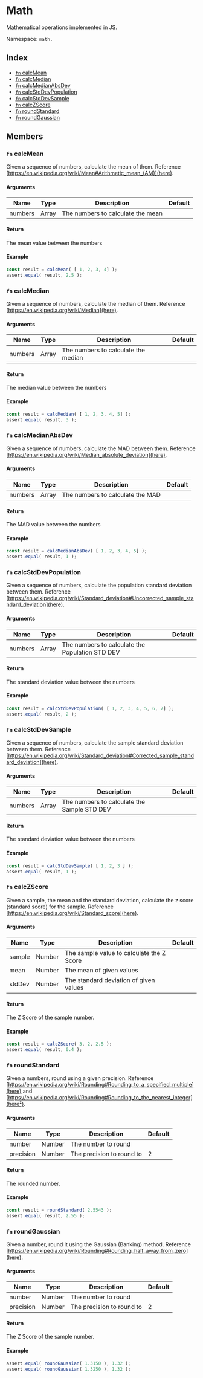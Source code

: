 # Math

Mathematical operations implemented in JS.

Namespace: `math.`

## Index
- [`fn` calcMean](#fn-calcmean)
- [`fn` calcMedian](#fn-calcmedian)
- [`fn` calcMedianAbsDev](#fn-calcmedianabsdev)
- [`fn` calcStdDevPopulation](#fn-calcstddevpopulation)
- [`fn` calcStdDevSample](#fn-calcstddevsample)
- [`fn` calcZScore](#fn-calczscore)
- [`fn` roundStandard](#fn-roundstandard)
- [`fn` roundGaussian](#fn-roundgaussian)

## Members

### `fn` calcMean

Given a sequence of numbers, calculate the mean of them. Reference [https://en.wikipedia.org/wiki/Mean#Arithmetic_mean_(AM)](here).

#### Arguments

|Name|Type|Description|Default|
|---|---|---|---|
|numbers|Array<Number>|The numbers to calculate the mean||

#### Return

The mean value between the numbers

#### Example

```js
const result = calcMean( [ 1, 2, 3, 4] );
assert.equal( result, 2.5 );
```

### `fn` calcMedian

Given a sequence of numbers, calculate the median of them. Reference [https://en.wikipedia.org/wiki/Median](here).

#### Arguments

|Name|Type|Description|Default|
|---|---|---|---|
|numbers|Array<Number>|The numbers to calculate the median||

#### Return

The median value between the numbers

#### Example

```js
const result = calcMedian( [ 1, 2, 3, 4, 5] );
assert.equal( result, 3 );
```

### `fn` calcMedianAbsDev

Given a sequence of numbers, calculate the MAD between them. Reference [https://en.wikipedia.org/wiki/Median_absolute_deviation](here).

#### Arguments

|Name|Type|Description|Default|
|---|---|---|---|
|numbers|Array<Number>|The numbers to calculate the MAD||

#### Return

The MAD value between the numbers

#### Example

```js
const result = calcMedianAbsDev( [ 1, 2, 3, 4, 5] );
assert.equal( result, 1 );
```

### `fn` calcStdDevPopulation

Given a sequence of numbers, calculate the population standard deviation between them. Reference [https://en.wikipedia.org/wiki/Standard_deviation#Uncorrected_sample_standard_deviation](here).

#### Arguments

|Name|Type|Description|Default|
|---|---|---|---|
|numbers|Array<Number>|The numbers to calculate the Population STD DEV||

#### Return

The standard deviation value between the numbers

#### Example

```js
const result = calcStdDevPopulation( [ 1, 2, 3, 4, 5, 6, 7] );
assert.equal( result, 2 );
```

### `fn` calcStdDevSample

Given a sequence of numbers, calculate the sample standard deviation between them. Reference [https://en.wikipedia.org/wiki/Standard_deviation#Corrected_sample_standard_deviation](here).

#### Arguments

|Name|Type|Description|Default|
|---|---|---|---|
|numbers|Array<Number>|The numbers to calculate the Sample STD DEV||

#### Return

The standard deviation value between the numbers

#### Example

```js
const result = calcStdDevSample( [ 1, 2, 3 ] );
assert.equal( result, 1 );

```
### `fn` calcZScore

Given a sample, the mean and the standard deviation, calculate the z score (standard score) for the sample. Reference [https://en.wikipedia.org/wiki/Standard_score](here).

#### Arguments

|Name|Type|Description|Default|
|---|---|---|---|
|sample|Number|The sample value to calculate the Z Score||
|mean|Number|The mean of given values||
|stdDev|Number|The standard deviation of given values||

#### Return

The Z Score of the sample number.

#### Example

```js
const result = calcZScore( 3, 2, 2.5 );
assert.equal( result, 0.4 );
```

### `fn` roundStandard

Given a numbers, round using a given precision. Reference [https://en.wikipedia.org/wiki/Rounding#Rounding_to_a_specified_multiple](here) and [https://en.wikipedia.org/wiki/Rounding#Rounding_to_the_nearest_integer](here²).

#### Arguments

|Name|Type|Description|Default|
|---|---|---|---|
|number|Number|The number to round||
|precision|Number|The precision to round to|2|

#### Return

The rounded number.

#### Example

```js
const result = roundStandard( 2.5543 );
assert.equal( result, 2.55 );

```
### `fn` roundGaussian

Given a number, round it using the Gaussian (Banking) method. Reference [https://en.wikipedia.org/wiki/Rounding#Rounding_half_away_from_zero](here).

#### Arguments

|Name|Type|Description|Default|
|---|---|---|---|
|number|Number|The number to round||
|precision|Number|The precision to round to|2|


#### Return

The Z Score of the sample number.

#### Example

```js
assert.equal( roundGaussian( 1.3150 ), 1.32 );
assert.equal( roundGaussian( 1.3250 ), 1.32 );
```
